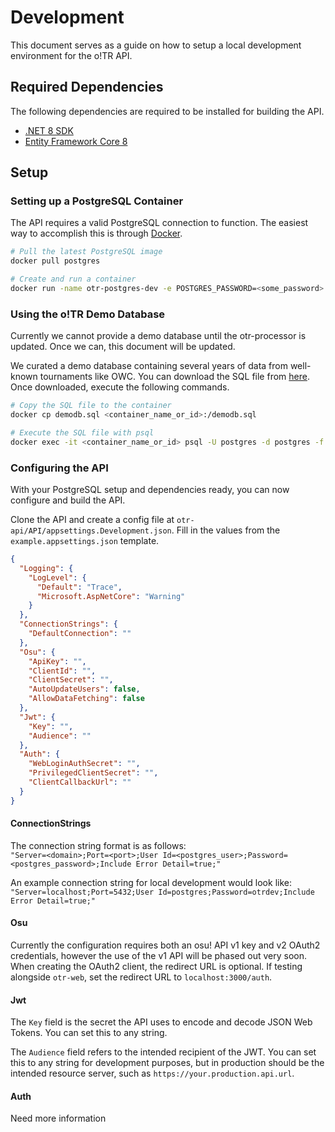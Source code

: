 # Development

This document serves as a guide on how to setup a local development environment for the o!TR API.

## Required Dependencies

The following dependencies are required to be installed for building the API.

- [.NET 8 SDK](https://dotnet.microsoft.com/en-us/download/dotnet/8.0)
- [Entity Framework Core 8](https://www.nuget.org/packages/Microsoft.EntityFrameworkCore)

## Setup

### Setting up a PostgreSQL Container

The API requires a valid PostgreSQL connection to function. The easiest way to accomplish this is through [Docker](https://www.docker.com/).

```sh
# Pull the latest PostgreSQL image
docker pull postgres

# Create and run a container
docker run -name otr-postgres-dev -e POSTGRES_PASSWORD=<some_password> -p 5432:5432 postgres
```

### Using the o!TR Demo Database

Currently we cannot provide a demo database until the otr-processor is updated. Once we can, this document will be updated.

We curated a demo database containing several years of data from well-known tournaments like OWC. You can download the SQL file from [here](). Once downloaded, execute the following commands.

```sh
# Copy the SQL file to the container
docker cp demodb.sql <container_name_or_id>:/demodb.sql

# Execute the SQL file with psql
docker exec -it <container_name_or_id> psql -U postgres -d postgres -f /demodb.sql
```

### Configuring the API

With your PostgreSQL setup and dependencies ready, you can now configure and build the API.

Clone the API and create a config file at `otr-api/API/appsettings.Development.json`. Fill in the values from the `example.appsettings.json` template.

```json
{
  "Logging": {
    "LogLevel": {
      "Default": "Trace",
      "Microsoft.AspNetCore": "Warning"
    }
  },
  "ConnectionStrings": {
    "DefaultConnection": ""
  },
  "Osu": {
    "ApiKey": "",
    "ClientId": "",
    "ClientSecret": "",
    "AutoUpdateUsers": false,
    "AllowDataFetching": false
  },
  "Jwt": {
    "Key": "",
    "Audience": ""
  },
  "Auth": {
    "WebLoginAuthSecret": "",
    "PrivilegedClientSecret": "",
    "ClientCallbackUrl": ""
  }
}
```

#### ConnectionStrings

The connection string format is as follows:\
`"Server=<domain>;Port=<port>;User Id=<postgres_user>;Password=<postgres_password>;Include Error Detail=true;"`

An example connection string for local development would look like:\
`"Server=localhost;Port=5432;User Id=postgres;Password=otrdev;Include Error Detail=true;"`

#### Osu

Currently the configuration requires both an osu! API v1 key and v2 OAuth2 credentials, however the use of the v1 API will be phased out very soon. When creating the OAuth2 client, the redirect URL is optional. If testing alongside `otr-web`, set the redirect URL to `localhost:3000/auth`.

#### Jwt

The `Key` field is the secret the API uses to encode and decode JSON Web Tokens. You can set this to any string.

The `Audience` field refers to the intended recipient of the JWT. You can set this to any string for development purposes, but in production should be the intended resource server, such as `https://your.production.api.url`.

#### Auth

Need more information